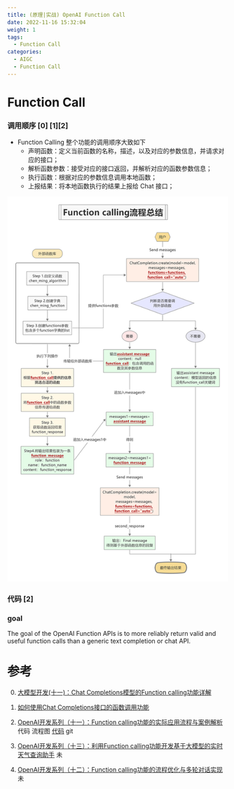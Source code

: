 ```yaml
---
title: (原理|实战) OpenAI Function Call
date: 2022-11-16 15:32:04
weight: 1
tags:
  - Function Call
categories: 
  - AIGC
  - Function Call  
---
```


<p></p>
<!-- more -->


# Function Call
### 调用顺序  [0] [1][2]

+ Function Calling 整个功能的调用顺序大致如下
  - 声明函数：定义当前函数的名称，描述，以及对应的参数信息，并请求对应的接口；
  - 解析函数参数：接受对应的接口返回，并解析对应的函数参数信息；
  - 执行函数：根据对应的参数信息调用本地函数；
  - 上报结果：将本地函数执行的结果上报给 Chat 接口；

![functioncall1](./images/functioncall1.png)

### 代码 [2]



### goal

 The goal of the OpenAI Function APIs is to more reliably return valid and useful function calls than a generic text completion or chat API.



# 参考
0. [大模型开发(十一)：Chat Completions模型的Function calling功能详解](http://lihuaxi.xjx100.cn/news/1382737.html) 

1. [如何使用Chat Completions接口的函数调用功能](https://www.duidaima.com/Group/Topic/OtherTools/13709)

2. [OpenAI开发系列（十一）：Function calling功能的实际应用流程与案例解析](https://blog.csdn.net/Lvbaby_/article/details/131892482)   代码  流程图
   [代码](https://github.com/www6v/AIGC/tree/master/basic/Function-calling)  git

101. [OpenAI开发系列（十三）：利用Function calling功能开发基于大模型的实时天气查询助手](https://blog.csdn.net/Lvbaby_/article/details/131933871) 未

102. [OpenAI开发系列（十二）：Function calling功能的流程优化与多轮对话实现](https://blog.csdn.net/Lvbaby_/article/details/131912170) 未

